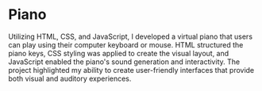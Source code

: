 # Piano
Utilizing HTML, CSS, and JavaScript, I developed a virtual piano that users can play using their computer keyboard or mouse. HTML structured the piano keys, CSS styling was applied to create the visual layout, and JavaScript enabled the piano's sound generation and interactivity. The project highlighted my ability to create user-friendly interfaces that provide both visual and auditory experiences.
